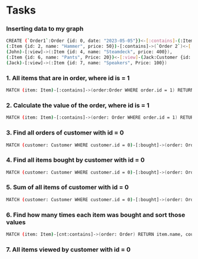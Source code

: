 # Tasks

### Inserting data to my graph
```bash
CREATE (`Order1`:Order {id: 0, date: "2023-05-05"})<-[:contains]-(:Item {id: 0, name: "PC", price: 500})-[:contains]->(`Order 2`:Order {id: 1, date: "2023-06-06"})<-[:bought]-(John:Customer {name: "John", id: 0})-[:bought]->(`Order1`)<-[:contains]-(:Item {id: 1, name: "Phone", price: 300}),
(:Item {id: 2, name: "Hammer", price: 50})-[:contains]->(`Order 2`)<-[:contains]-(:Item {id: 3, name: "Box", price: 3}),
(John)-[:view]->(:Item {id: 4, name: "Steamdeck", price: 400}),
(:Item {id: 6, name: "Pants", Price: 20})<-[:view]-(Jack:Customer {id: 1, name: "Jack"})-[:bought]->(:Order {id: 2, date: "2024-01-01"})<-[:contains]-(:Item {id: 5, name: "Socks", price: 3}),
(Jack)-[:view]->(:Item {id: 7, name: "Speakers", Price: 100})
```

### 1. All items that are in order, where id is = 1
```bash
MATCH (item: Item)-[:contains]->(order:Order WHERE order.id = 1) RETURN item
```

### 2. Calculate the value of the order, where id is = 1
```bash
MATCH (item: Item)-[:contains]->(order: Order WHERE order.id = 1) RETURN sum(item.price)
```

### 3. Find all orders of customer with id = 0
```bash
MATCH (customer: Customer WHERE customer.id = 0)-[:bought]->(order: Order) RETURN order
```

### 4. Find all items bought by customer with id = 0
```bash
MATCH (customer: Customer WHERE customer.id = 0)-[:bought]->(order: Order)-[:contains]-(item: Item) RETURN item
```

### 5. Sum of all items of customer with id = 0
```bash
MATCH (customer: Customer WHERE customer.id = 0)-[:bought]->(order: Order)-[:contains]-(item: Item) RETURN sum(item.price)
```

### 6. Find how many times each item was bought and sort those values
```bash
MATCH (item: Item)-[cnt:contains]->(order: Order) RETURN item.name, count(cnt) ORDER BY count(cnt) DESC
```

### 7. All items viewed by customer with id = 0
